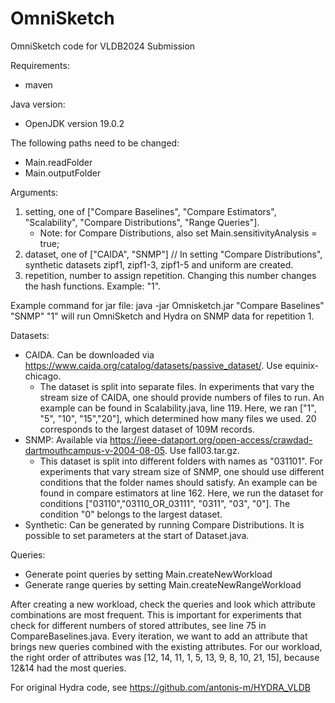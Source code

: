 # OmniSketch
OmniSketch code for VLDB2024 Submission

Requirements:
  - maven

Java version:
- OpenJDK version 19.0.2

The following paths need to be changed:
  - Main.readFolder
  - Main.outputFolder

Arguments:
1. setting, one of ["Compare Baselines", "Compare Estimators", "Scalability", "Compare Distributions", "Range Queries"].
    - Note: for Compare Distributions, also set Main.sensitivityAnalysis = true;
2. dataset, one of ["CAIDA", "SNMP"] // In setting "Compare Distributions", synthetic datasets zipf1, zipf1-3, zipf1-5 and uniform are created.
3. repetition, number to assign repetition. Changing this number changes the hash functions. Example: "1".

Example command for jar file:
java -jar Omnisketch.jar "Compare Baselines" "SNMP" "1"
will run OmniSketch and Hydra on SNMP data for repetition 1.


Datasets:
- CAIDA. Can be downloaded via https://www.caida.org/catalog/datasets/passive_dataset/. Use equinix-chicago.
    - The dataset is split into separate files. In experiments that vary the stream size of CAIDA, one should provide numbers of files to run. An example can be           found in Scalability.java, line 119. Here, we ran ["1", "5", "10", "15","20"], which determined how many files we used. 20 corresponds to the largest               dataset of 109M records.
- SNMP: Available via https://ieee-dataport.org/open-access/crawdad-dartmouthcampus-v-2004-08-05. Use fall03.tar.gz.
    - This dataset is split into different folders with names as "031101". For experiments that vary stream size of SNMP, one should use different conditions that         the folder names should satisfy. An example can be found in compare estimators at line 162. Here, we run the dataset for conditions ["03110","03110_OR_03111", "0311", "03", "0"]. The condition "0" belongs to the largest dataset.
- Synthetic: Can be generated by running Compare Distributions. It is possible to set parameters at the start of Dataset.java.
  
Queries:
- Generate point queries by setting Main.createNewWorkload
- Generate range queries by setting Main.createNewRangeWorkload

After creating a new workload, check the queries and look which attribute combinations are most frequent. This is important for experiments that check for different numbers of stored attributes, see line 75 in CompareBaselines.java. Every iteration, we want to add an attribute that brings new queries combined with the existing attributes. For our workload, the right order of attributes was [12, 14, 11, 1, 5, 13, 9, 8, 10, 21, 15], because 12&14 had the most queries.

For original Hydra code, see https://github.com/antonis-m/HYDRA_VLDB
